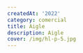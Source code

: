 ```yaml
---
createdAt: '2022'
category: comercial
title: Aigle
description: Aigle
cover: /img/hl-p-5.jpg
---
```

